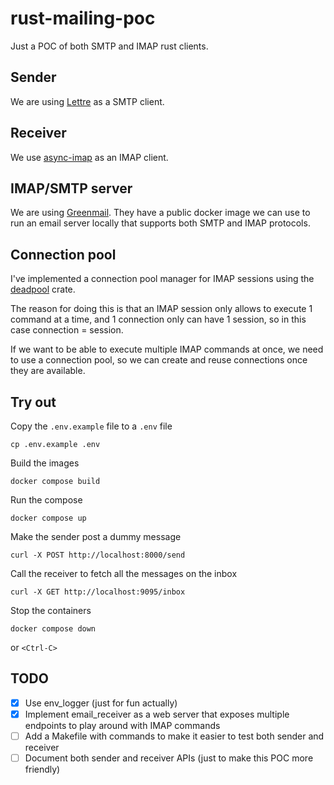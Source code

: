 # rust-mailing-poc

Just a POC of both SMTP and IMAP rust clients.

## Sender

We are using [Lettre](https://github.com/lettre/lettre) as a SMTP client.

## Receiver 

We use [async-imap](https://github.com/async-email/async-imap) as an IMAP client.

## IMAP/SMTP server

We are using [Greenmail](https://greenmail-mail-test.github.io/greenmail/).
They have a public docker image we can use to run an email server locally that supports both SMTP and IMAP protocols.

## Connection pool

I've implemented a connection pool manager for IMAP sessions using the [deadpool](https://github.com/bikeshedder/deadpool) crate.

The reason for doing this is that an IMAP session only allows to execute 1 command at a time, and 1 connection only can have 1 session, so in this case connection = session. 

If we want to be able to execute multiple IMAP commands at once, we need to use a connection pool, so we can create and reuse connections once they are available.

## Try out

Copy the `.env.example` file to a `.env` file 

```
cp .env.example .env
```

Build the images 

```
docker compose build
```

Run the compose 

```
docker compose up
```

Make the sender post a dummy message 

```
curl -X POST http://localhost:8000/send
```

Call the receiver to fetch all the messages on the inbox

```
curl -X GET http://localhost:9095/inbox
```


Stop the containers 

```
docker compose down
```

or `<Ctrl-C>`

## TODO

- [X] Use env_logger (just for fun actually)
- [X] Implement email_receiver as a web server that exposes multiple endpoints to play around with IMAP commands
- [ ] Add a Makefile with commands to make it easier to test both sender and receiver
- [ ] Document both sender and receiver APIs (just to make this POC more friendly)
